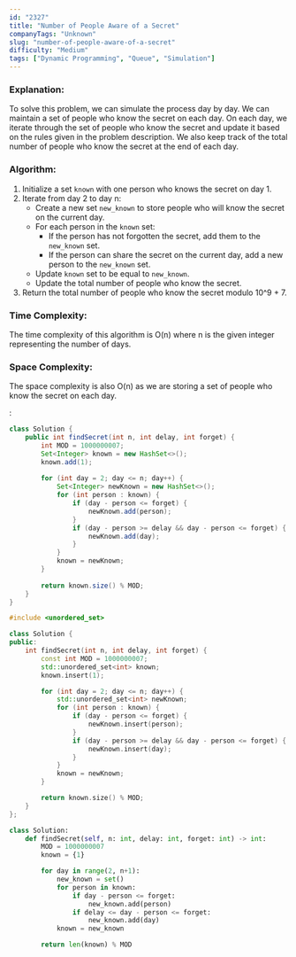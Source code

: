 ```yaml
---
id: "2327"
title: "Number of People Aware of a Secret"
companyTags: "Unknown"
slug: "number-of-people-aware-of-a-secret"
difficulty: "Medium"
tags: ["Dynamic Programming", "Queue", "Simulation"]
---
```


### Explanation:
To solve this problem, we can simulate the process day by day. We can maintain a set of people who know the secret on each day. On each day, we iterate through the set of people who know the secret and update it based on the rules given in the problem description. We also keep track of the total number of people who know the secret at the end of each day.

### Algorithm:
1. Initialize a set `known` with one person who knows the secret on day 1.
2. Iterate from day 2 to day n:
   - Create a new set `new_known` to store people who will know the secret on the current day.
   - For each person in the `known` set:
     - If the person has not forgotten the secret, add them to the `new_known` set.
     - If the person can share the secret on the current day, add a new person to the `new_known` set.
   - Update `known` set to be equal to `new_known`.
   - Update the total number of people who know the secret.
3. Return the total number of people who know the secret modulo 10^9 + 7.

### Time Complexity:
The time complexity of this algorithm is O(n) where n is the given integer representing the number of days.

### Space Complexity:
The space complexity is also O(n) as we are storing a set of people who know the secret on each day.

:

```java
class Solution {
    public int findSecret(int n, int delay, int forget) {
        int MOD = 1000000007;
        Set<Integer> known = new HashSet<>();
        known.add(1);
        
        for (int day = 2; day <= n; day++) {
            Set<Integer> newKnown = new HashSet<>();
            for (int person : known) {
                if (day - person <= forget) {
                    newKnown.add(person);
                }
                if (day - person >= delay && day - person <= forget) {
                    newKnown.add(day);
                }
            }
            known = newKnown;
        }
        
        return known.size() % MOD;
    }
}
```

```cpp
#include <unordered_set>

class Solution {
public:
    int findSecret(int n, int delay, int forget) {
        const int MOD = 1000000007;
        std::unordered_set<int> known;
        known.insert(1);

        for (int day = 2; day <= n; day++) {
            std::unordered_set<int> newKnown;
            for (int person : known) {
                if (day - person <= forget) {
                    newKnown.insert(person);
                }
                if (day - person >= delay && day - person <= forget) {
                    newKnown.insert(day);
                }
            }
            known = newKnown;
        }

        return known.size() % MOD;
    }
};
```

```python
class Solution:
    def findSecret(self, n: int, delay: int, forget: int) -> int:
        MOD = 1000000007
        known = {1}

        for day in range(2, n+1):
            new_known = set()
            for person in known:
                if day - person <= forget:
                    new_known.add(person)
                if delay <= day - person <= forget:
                    new_known.add(day)
            known = new_known

        return len(known) % MOD
```